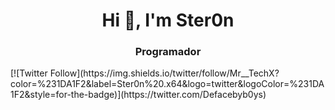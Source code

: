 <h1 align="center">Hi 👋, I'm Ster0n</h1>
<h3 align="center">Programador</h3>
[![Twitter Follow](https://img.shields.io/twitter/follow/Mr__TechX?color=%231DA1F2&label=Ster0n%20.x64&logo=twitter&logoColor=%231DA1F2&style=for-the-badge)](https://twitter.com/Defacebyb0ys)
